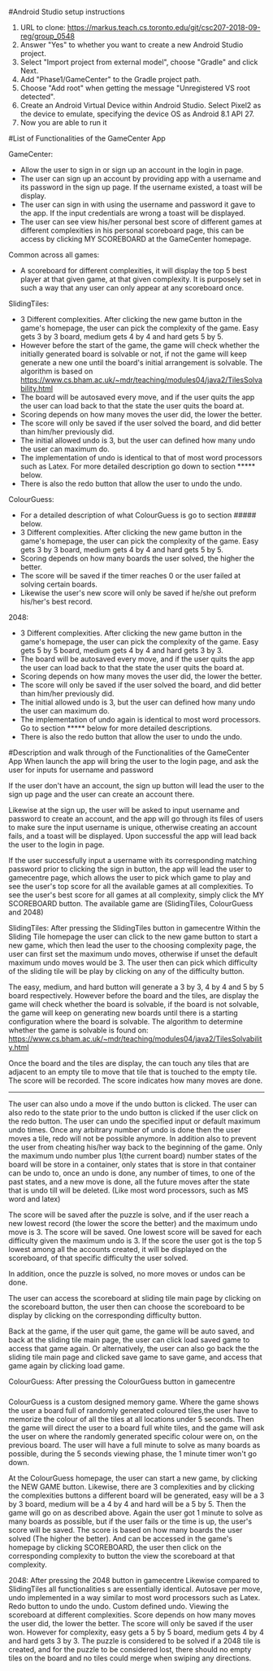 #Android Studio setup instructions
1. URL to clone: https://markus.teach.cs.toronto.edu/git/csc207-2018-09-reg/group_0548
2. Answer "Yes" to whether you want to create a new Android Studio project.
3. Select "Import project from external model", choose "Gradle" and click Next.
4. Add "Phase1/GameCenter" to the Gradle project path.
5. Choose "Add root" when getting the message "Unregistered VS root detected".
6. Create an Android Virtual Device within Android Studio. Select Pixel2 as the device to emulate,
specifying the device OS as Android 8.1 API 27.
7. Now you are able to run it


#List of Functionalities of the GameCenter App

GameCenter:
- Allow the user to sign in or sign up an account in the login in page.
- The user can sign up an account by providing app with a username and its password in the sign up page.
If the username existed, a toast will be display.
- The user can sign in with using the username and password it gave to the app. If the input credentials
are wrong a toast will be displayed.
- The user can see view his/her personal best score of different games at different complexities
in his personal scoreboard page, this can be access by clicking MY SCOREBOARD at the GameCenter homepage.

Common across all games:
- A scoreboard for different complexities, it will display the top 5 best player at that given game,
 at that given complexity. It is purposely set in such a way that any user can only  appear at any
 scoreboard once.

SlidingTiles:
- 3 Different complexities. After clicking the new game button in the game's homepage, the user
 can pick the complexity of the game. Easy gets 3 by 3 board, medium gets 4 by 4 and hard gets 5 by 5.
- However before the start of the game, the game will check whether the initially generated board
  is solvable or not, if not the game will keep generate a new one until the board's initial arrangement
  is solvable. The algorithm is based on
  https://www.cs.bham.ac.uk/~mdr/teaching/modules04/java2/TilesSolvability.html
- The board will be autosaved every move, and if the user quits the app the user can load back to that
  the state the user quits the board at.
- Scoring depends on how many moves the user did, the lower the better.
- The score will only be saved if the user solved the board, and did better than him/her previously
  did.
- The initial allowed undo is 3, but the user can defined how many undo the user can maximum do.
- The implementation of undo is identical to that of most word processors such as Latex. For more
  detailed description go down to section ***** below.
- There is also the redo button that allow the user to undo the undo.

ColourGuess:
- For a detailed description of what ColourGuess is go to section ##### below.
- 3 Different complexities. After clicking the new game button in the game's homepage, the user
 can pick the complexity of the game. Easy gets 3 by 3 board, medium gets 4 by 4 and hard gets 5 by 5.
- Scoring depends on how many boards the user solved, the higher the better.
- The score will be saved if the timer reaches 0 or the user failed at solving certain boards.
- Likewise the user's new score will only be saved if he/she out preform his/her's best record.

2048:
- 3 Different complexities. After clicking the new game button in the game's homepage, the user
  can pick the complexity of the game. Easy gets 5 by 5 board, medium gets 4 by 4 and hard gets 3 by 3.
- The board will be autosaved every move, and if the user quits the app the user can load back to that
  the state the user quits the board at.
- Scoring depends on how many moves the user did, the lower the better.
- The score will only be saved if the user solved the board, and did better than him/her previously
  did.
- The initial allowed undo is 3, but the user can defined how many undo the user can maximum do.
- The implementation of undo again is identical to  most word processors. Go to section ***** below
  for more detailed descriptions.
- There is also the redo button that allow the user to undo the undo.


#Description and walk through of the Functionalities of the GameCenter App
When launch the app will bring the user to the login page, and ask the user for inputs
for username and password

If the user don't have an account, the sign up button will lead the user to the sign up
page and the user can create an account there.

Likewise at the sign up, the user will be asked to input username and password to create
an account, and the app will go through its files of users to make sure the input username
is unique, otherwise creating an account fails, and a toast will be displayed. Upon
successful the app will lead back the user to the login in page.

If the user successfully input a username with its corresponding matching password prior
to clicking the sign in button, the app will lead the user to gamecentre page, which allows
the user to pick which game to play and see the user's top score for all the available games at all
complexities. To see the user's best score for all games at all complexity, simply click the
MY SCOREBOARD button. The available game are (SlidingTiles, ColourGuess and 2048)

SlidingTiles: After pressing the SlidingTiles button in gamecentre
Within the Sliding Tile homepage the user can click to the new game button to start a new
game, which then lead the user to the choosing complexity page, the user can first set the
maximum undo moves, otherwise if unset the default maximum undo moves would be 3. The user
then can pick which difficulty of the sliding tile will be play by clicking on any of the
difficulty button.

The easy, medium, and hard button will generate a 3 by 3, 4 by 4 and 5 by 5 board respectively.
However before the board and the tiles, are display the game will check whether the board is
solvable, if the board is not solvable, the game will keep on generating new boards until there is
a starting configuration where the board is solvable. The algorithm to determine whether the game
is solvable is found on:
https://www.cs.bham.ac.uk/~mdr/teaching/modules04/java2/TilesSolvability.html

Once the board and the tiles are display, the can touch any tiles that are adjacent to an empty
tile to move that tile that is touched to the empty tile. The score will be recorded. The score
indicates how many moves are done.

*****
The user can also undo a move if the undo button is clicked. The user can also redo to the state
prior to the undo button is clicked if the user click on the redo button. The user can undo the
specified input or default maximum undo times. Once any arbitrary number of undo is done then
the user moves a tile, redo will not be possible anymore. In addition also to prevent the user
from cheating his/her way back to the beginning of the game. Only the maximum undo number plus
1(the current board) number states of the board will be store in a container, only states that
is store in that container can be undo to, once an undo is done, any number of times, to one of
the past states, and a new move is done, all the future moves after the state that is undo till
will be deleted. (Like most word processors, such as MS word and latex)

The score will be saved after the puzzle is solve, and if the user reach a new lowest record
(the lower the score the better) and the maximum undo move is 3. The score will be saved. One
lowest score will be saved for each difficulty given the maximum undo is 3. If the score the
user got is the top 5 lowest among all the accounts created, it will be displayed on the
scoreboard, of that specific difficulty the user solved.

In addition, once the puzzle is solved, no more moves or undos can be done.

The user can access the scoreboard at sliding tile main page by clicking on the scoreboard
button, the user then can choose the scoreboard to be display by clicking on the corresponding
difficulty button.

Back at the game, if the user quit game, the game will be auto saved, and back at the sliding
tile main page, the user can click load saved game to access that game again. Or alternatively,
the user can also go back the the sliding tile main page and clicked save game to save game,
and access that game again by clicking load game.


ColourGuess: After pressing the ColourGuess button in gamecentre
#####
ColourGuess is a custom designed memory game. Where the game shows the user a board full of randomly
generated coloured tiles,the user have to memorize the colour of all the tiles at all locations under
5 seconds. Then the game will direct the user to a board full white tiles, and the game will ask the
user on where the randomly generated specific colour were on, on the previous board. The user will
have a full minute to solve as many boards as possible, during the 5 seconds viewing phase,
the 1 minute timer won't go down.

At the ColourGuess homepage, the user can start a new game, by clicking the NEW GAME button. Likewise,
there are 3 complexities and by clicking the complexities buttons a different board will be generated,
easy will be a 3 by 3 board, medium will be a 4 by 4 and hard will be a 5 by 5. Then the game will go
on as described above. Again the user got 1 minute to solve as many boards as possible, but if the user
fails or the time is up, the user's score will be saved. The score is based on how many boards the user
solved (The higher the better). And can be accessed in the game's homepage by clicking SCOREBOARD,
the user then click on the corresponding complexity to button the view the scoreboard at that complexity.

2048: After pressing the 2048 button in gamecentre
Likewise compared to SlidingTiles all functionalities s are essentially identical. Autosave per move,
undo implemented in a way similar to most word processors such as Latex. Redo button to undo the undo.
Custom defined undo. Viewing the scoreboard at different complexities. Score depends on how many moves
the user did, the lower the better. The score will only be saved if the user won.
However for complexity, easy gets a 5 by 5 board, medium gets 4 by 4 and hard gets 3 by 3.
The puzzle is considered to be solved if a 2048 tile is created, and for the puzzle to be considered
lost, there should no empty tiles on the board and no tiles could merge when swiping any directions.